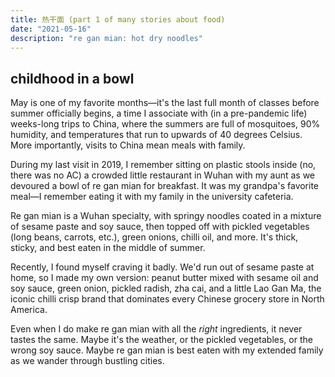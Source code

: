 ```yaml
---
title: 热干面 (part 1 of many stories about food)
date: "2021-05-16"
description: "re gan mian: hot dry noodles"
---
```


## childhood in a bowl 

May is one of my favorite months—it's the last full month of classes before summer officially begins, a time I associate with (in a pre-pandemic life) weeks-long trips to China, where the summers are full of mosquitoes, 90% humidity, and temperatures that run to upwards of 40 degrees Celsius. More importantly, visits to China mean meals with family. 

During my last visit in 2019, I remember sitting on plastic stools inside (no, there was no AC) a crowded little restaurant in Wuhan with my aunt as we devoured a bowl of re gan mian for breakfast. It was my grandpa's favorite meal—I remember eating it with my family in the university cafeteria. 

Re gan mian is a Wuhan specialty, with springy noodles coated in a mixture of sesame paste and soy sauce, then topped off with pickled vegetables (long beans, carrots, etc.), green onions, chilli oil, and more. It's thick, sticky, and best eaten in the middle of summer. 

Recently, I found myself craving it badly. We'd run out of sesame paste at home, so I made my own version: peanut butter mixed with sesame oil and soy sauce, green onion, pickled radish, zha cai, and a little Lao Gan Ma, the iconic chilli crisp brand that dominates every Chinese grocery store in North America. 

Even when I do make re gan mian with all the *right* ingredients, it never tastes the same. Maybe it's the weather, or the pickled vegetables, or the wrong soy sauce. Maybe re gan mian is best eaten with my extended family as we wander through bustling cities. 